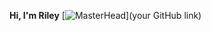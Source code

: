 **Hi, I'm Riley**
[![MasterHead](![github_bg](https://github.com/rilieo/rilieo/assets/94800352/532f7a37-7638-44b8-92a0-bb8752a6e6b2)
)](your GitHub link)

<!--
**rilieo/rilieo** is a ✨ _special_ ✨ repository because its `README.md` (this file) appears on your GitHub profile.

Here are some ideas to get you started:

- 🔭 I’m currently working on ...
- 🌱 I’m currently learning ...
- 👯 I’m looking to collaborate on ...
- 🤔 I’m looking for help with ...
- 💬 Ask me about ...
- 📫 How to reach me: ...
- 😄 Pronouns: ...
- ⚡ Fun fact: ...
-->
